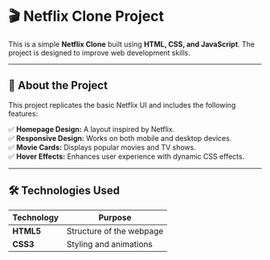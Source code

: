 # 🎬 Netflix Clone Project

This is a simple **Netflix Clone** built using **HTML, CSS, and JavaScript**. The project is designed to improve web development skills.

---

## 🚀 About the Project

This project replicates the basic Netflix UI and includes the following features:

✅ **Homepage Design:** A layout inspired by Netflix.  
✅ **Responsive Design:** Works on both mobile and desktop devices.  
✅ **Movie Cards:** Displays popular movies and TV shows.  
✅ **Hover Effects:** Enhances user experience with dynamic CSS effects.

---

## 🛠️ Technologies Used

| Technology | Purpose                  |
| ---------- | ------------------------ |
| **HTML5**  | Structure of the webpage |
| **CSS3**   | Styling and animations   |
